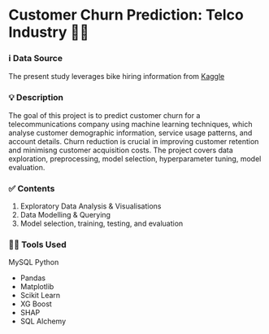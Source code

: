 # Customer Churn Prediction: Telco Industry 💁‍♀️

### :information_source: Data Source
The present study leverages bike hiring information from [Kaggle](https://www.kaggle.com/datasets/blastchar/telco-customer-churn)

### :bulb: Description
The goal of this project is to predict customer churn for a telecommunications company using machine learning techniques, which analyse customer demographic information, service usage patterns, and account details.
Churn reduction is crucial in improving customer retention and minimisng customer acquisition costs.
The project covers data exploration, preprocessing, model selection, hyperparameter tuning, model evaluation.

### :white_check_mark: Contents

1. Exploratory Data Analysis & Visualisations
2. Data Modelling & Querying
3. Model selection, training, testing, and evaluation
  
### :woman_technologist: Tools Used
MySQL
Python
- Pandas
- Matplotlib
- Scikit Learn
- XG Boost
- SHAP
- SQL Alchemy
